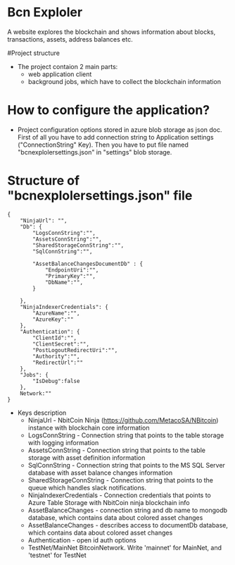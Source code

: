 # Bcn Exploler

A website explores the blockchain and shows information about blocks, transactions, assets, address balances etc.

#Project structure
* The project contaion 2 main parts:
  *  web application client 
  *  background jobs, which have to collect the blockchain information
  
# How to configure the application?

* Project configuration options stored in azure blob storage as json doc. First of all you have to add connection string to Application settings ("ConnectionString" Key). Then you have to put file named "bcnexplolersettings.json" in "settings" blob storage.


# Structure of "bcnexplolersettings.json" file

```
{
    "NinjaUrl": "",
	"Db": {
		"LogsConnString":"",
		"AssetsConnString":"",
		"SharedStorageConnString":"",
		"SqlConnString":"",

		"AssetBalanceChangesDocumentDb" : {
			"EndpointUri":"",		
			"PrimaryKey":"",		
			"DbName":"",		
		}		
		
	},
	"NinjaIndexerCredentials": {
		"AzureName":"",
		"AzureKey":""								
	},	
	"Authentication": {
		"ClientId":"",
		"ClientSecret":"",
		"PostLogoutRedirectUri":"",
		"Authority":"",			
		"RedirectUrl":""		
	},	
	"Jobs": {
		"IsDebug":false
	},
	Network:""
}
```
* Keys description
  *  NinjaUrl - NbitCoin Ninja (https://github.com/MetacoSA/NBitcoin) instance with blockchain core information
  *  LogsConnString - Connection string that points to the table storage with logging information
  *  AssetsConnString - Connection string that points to the table storage with asset definition information
  *  SqlConnString - Connection string that points to the MS SQL Server database with asset balance changes information
  *  SharedStorageConnString - Connection string that points to the queue which handles slack notifications.
  *  NinjaIndexerCredentials - Connection credentials that points to Azure Table Storage with NbitCoin ninja blockchain info
  *	 AssetBalanceChanges - connection string and db name to mongodb database, which contains data about colored asset changes
  *	 AssetBalanceChanges - describes access to documentDb database, which contains data about colored asset changes
  *  Authentication - open id auth options
  * TestNet/MainNet BitcoinNetwork. Write 'mainnet' for MainNet, and 'testnet' for TestNet